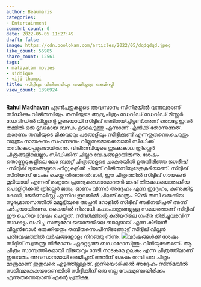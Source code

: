 ```yaml
---
author: Beaumaris
categories:
- Entertainment
comment_count: 0
date: 2022-05-05 11:27:49
draft: false
image: https://cdn.boolokam.com/articles/2022/05/dqdqdqd.jpeg
like_count: 56985
share_count: 12561
tags:
- malayalam movies
- siddique
- viji thampi
title: സിദ്ദിഖും വിജിതമ്പിയും തമ്മിലുള്ള കെമിസ്ട്രി
view_count: 1396924
---
```


**Rahul Madhavan** എൺപതുകളുടെ അവസാനം സിനിമയിൽ വന്നവരാണ് സിദ്ധിക്കും വിജിതമ്പിയും. തമ്പിയുടെ ആദ്യചിത്രം ഡേവിഡ് ഡേവിഡ് മിസ്റ്റർ ഡേവിഡിൽ വില്ലന്റെ ഗുണ്ടയായി സിദ്ദിഖ് അഭിനയിച്ചിട്ടുണ്ട്.അന്ന് തൊട്ടേ ഇവർ തമ്മിൽ ഒരു ദൃഢമായ ബന്ധം ഉടലെടുത്തു എന്നാണ് എനിക്ക് തോന്നുന്നത്. കാരണം തമ്പിയുടെ മിക്കവാറും പടങ്ങളിലും സിദ്ദിക്കുണ്ട് എന്നതുതന്നെ.ചെറുതും വലുതും നായകനും സഹനടനും വില്ലനുമൊക്കെയായി സിദ്ധിക്ക് തമ്പിക്കൊപ്പമുണ്ടായിരുന്നു. വിജിതമ്പിയുടെ തുടക്കകാല ത്രില്ലെർ ചിത്രങ്ങളിലെല്ലാം സിദ്ധിക്കിന് ചില്ലറ വേഷങ്ങളായിരുന്നു. ശേഷം തൊണ്ണൂറുകളിലെ ലോ ബജറ്റ് ചിത്രങ്ങളുടെ ചാകരയിൽ ഉരുതിരിഞ്ഞ ജഗദീഷ് -സിദ്ദിഖ് ദ്വയങ്ങളുടെ ഹിറ്റുകളിൽ ചിലത് വിജിതമ്പിയുടേതുകൂടിയാണ്. സിദ്ദിഖ് സീരിയസ് വേഷം ചെയ്ത തിരുത്തൽവാദി, ഈ ചിത്രത്തിൽ സിദ്ദിഖ് ഗായകൻ കൂടിയായി എന്നത് മറ്റൊരു പ്രത്യേകത.ദാമോദരൻ മാഷ് തിരക്കഥയൊരുക്കിയ പൊളിറ്റിക്കൽ ത്രില്ലെർ ജനം, ഓണം വിന്നർ അദ്ദേഹം എന്ന ഇദ്ദേഹം, കുണുക്കിട്ട കോഴി, ജേർണലിസ്റ്റ് എന്നിവ ഇവയിൽ ചിലത് മാത്രം. 92ൽ തമ്പി ഒരുക്കിയ സൂര്യമാനസത്തിൽ മമ്മൂട്ടിയുടെ അച്ഛൻ റോളിൽ സിദ്ദിഖ് അഭിനയിച്ചത് അന്ന് ചർച്ചയായിരുന്നു. കൈയിൽ നിരവധി കഥാപാത്രങ്ങളുള്ള സമയത്താണ് സിദ്ദിഖ് ഈ ചെറിയ വേഷം ചെയ്തത്. സിദ്ധിക്കിന്റെ കരിയറിലെ ഗംഭീര തിരിച്ചുവരവിന് സാക്ഷ്യം വഹിച്ച സത്യമേവ ജയതേയിലെ ബാലുഭായ് എന്ന കിടിലൻ വില്ലൻറോൾ ഒരുക്കിയതും തമ്പിതന്നെ.പിന്നീടങ്ങോട്ട് സിദ്ദിഖ് വില്ലൻ പരിവേഷത്തിൽ വർഷങ്ങളോളം നിറഞ്ഞു നിന്നു. ![](https://cdn.boolokam.com/articles/2022/05/dqdqdqd.jpeg)വർഷങ്ങൾക്ക് ശേഷം സിദ്ദിഖ് സ്വതന്ത്ര നിർമാണം ഏറ്റെടുത്ത ബഡാദോസ്ത്തും വിജിയുടേതാണ്. ആ ചിത്രം സാമ്പത്തികമായി വിജയവും നേടി.നാടകമേ ഉലകം എന്ന ചിത്രത്തിലാണ് ഇരുവരും അവസാനമായി ഒരുമിച്ചത്.അതിന് ശേഷം തമ്പി ഒരു ചിത്രം മാത്രമാണ് ഇതുവരെ എടുത്തിട്ടുള്ളത്. ഇനിയൊരിക്കൽ അദ്ദേഹം സിനിമയിൽ സജീവമാകുകയാണെങ്കിൽ സിദ്ദിക്കിന് ഒരു നല്ല വേഷമുണ്ടായിരിക്കും എന്നുതന്നെയാണ് എന്റെ പ്രതീക്ഷ.